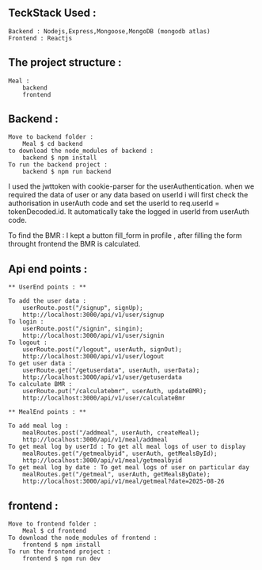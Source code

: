 ## TeckStack Used : 
	Backend : Nodejs,Express,Mongoose,MongoDB (mongodb atlas)
 	Frontend : Reactjs


## The project structure : 
	Meal : 
		backend
		frontend

## Backend : 
	Move to backend folder :
		Meal $ cd backend
	to download the node_modules of backend :
		backend $ npm install
	To run the backend project : 
		backend $ npm run backend

I used the jwttoken with cookie-parser for the userAuthentication.
when we required the data of user or any data based on userId i will
first check the authorisation in userAuth code and set the userId to 
req.userId = tokenDecoded.id.
It automatically take the logged in userId from userAuth code.

To find the BMR : I kept a button fill_form in profile , after filling 
the form throught frontend the BMR is calculated.

## Api end points :
	
	** UserEnd points : ** 
	
	To add the user data : 
		userRoute.post("/signup", signUp);
		http://localhost:3000/api/v1/user/signup
	To login :
		userRoute.post("/signin", singin);
		http://localhost:3000/api/v1/user/signin
	To logout : 
		userRoute.post("/logout", userAuth, signOut);
		http://localhost:3000/api/v1/user/logout
	To get user data :
		userRoute.get("/getuserdata", userAuth, userData);
		http://localhost:3000/api/v1/user/getuserdata
	To calculate BMR :
		userRoute.put("/calculatebmr", userAuth, updateBMR);
		http://localhost:3000/api/v1/user/calculateBmr

	** MealEnd points : **
	
	To add meal log :
		mealRoutes.post("/addmeal", userAuth, createMeal);
		http://localhost:3000/api/v1/meal/addmeal
	To get meal log by userId : To get all meal logs of user to display
		mealRoutes.get("/getmealbyid", userAuth, getMealsById);
		http://localhost:3000/api/v1/meal/getmealbyid
	To get meal log by date : To get meal logs of user on particular day
		mealRoutes.get("/getmeal", userAuth, getMealsByDate);
		http://localhost:3000/api/v1/meal/getmeal?date=2025-08-26


## frontend : 
	Move to frontend folder :
		Meal $ cd frontend
	To download the node_modules of frontend :
		frontend $ npm install
	To run the frontend project :
		frontend $ npm run dev


	


